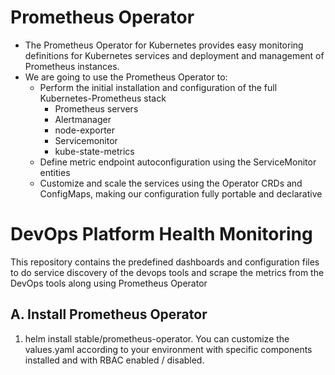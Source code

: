 # Prometheus Operator 
 - The Prometheus Operator for Kubernetes provides easy monitoring definitions for Kubernetes services and deployment and management of Prometheus instances.
 - We are going to use the Prometheus Operator to:
     - Perform the initial installation and configuration of the full Kubernetes-Prometheus stack  
         - Prometheus servers
         - Alertmanager
         - node-exporter
         - Servicemonitor
         - kube-state-metrics
     - Define metric endpoint autoconfiguration using the ServiceMonitor entities
     - Customize and scale the services using the Operator CRDs and ConfigMaps, making our configuration fully portable and declarative     

 

# DevOps Platform Health Monitoring

This repository contains the predefined dashboards and configuration files to do service discovery of the devops tools and scrape the metrics from the DevOps tools along using Prometheus Operator

## A. Install Prometheus Operator 
1. helm install stable/prometheus-operator. You can customize the values.yaml according to your environment with specific components installed and with RBAC enabled / disabled. 

        
